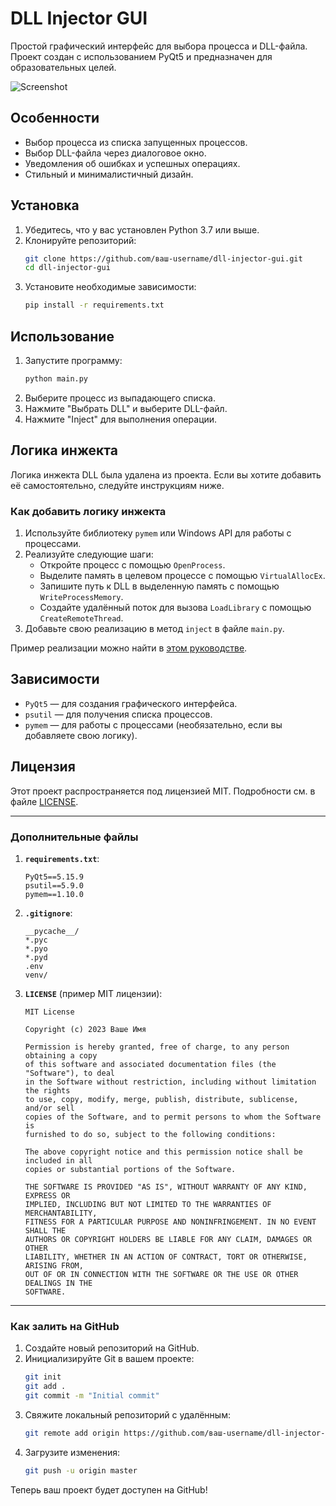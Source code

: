 # DLL Injector GUI

Простой графический интерфейс для выбора процесса и DLL-файла. Проект создан с использованием PyQt5 и предназначен для образовательных целей.

![Screenshot](screenshot.png) <!-- Добавьте скриншот интерфейса -->

## Особенности
- Выбор процесса из списка запущенных процессов.
- Выбор DLL-файла через диалоговое окно.
- Уведомления об ошибках и успешных операциях.
- Стильный и минималистичный дизайн.

## Установка

1. Убедитесь, что у вас установлен Python 3.7 или выше.
2. Клонируйте репозиторий:
   ```bash
   git clone https://github.com/ваш-username/dll-injector-gui.git
   cd dll-injector-gui
   ```
3. Установите необходимые зависимости:
   ```bash
   pip install -r requirements.txt
   ```

## Использование

1. Запустите программу:
   ```bash
   python main.py
   ```
2. Выберите процесс из выпадающего списка.
3. Нажмите "Выбрать DLL" и выберите DLL-файл.
4. Нажмите "Inject" для выполнения операции.

## Логика инжекта

Логика инжекта DLL была удалена из проекта. Если вы хотите добавить её самостоятельно, следуйте инструкциям ниже.

### Как добавить логику инжекта

1. Используйте библиотеку `pymem` или Windows API для работы с процессами.
2. Реализуйте следующие шаги:
   - Откройте процесс с помощью `OpenProcess`.
   - Выделите память в целевом процессе с помощью `VirtualAllocEx`.
   - Запишите путь к DLL в выделенную память с помощью `WriteProcessMemory`.
   - Создайте удалённый поток для вызова `LoadLibrary` с помощью `CreateRemoteThread`.
3. Добавьте свою реализацию в метод `inject` в файле `main.py`.

Пример реализации можно найти в [этом руководстве](https://github.com/srounet/Pymem).

## Зависимости

- `PyQt5` — для создания графического интерфейса.
- `psutil` — для получения списка процессов.
- `pymem` — для работы с процессами (необязательно, если вы добавляете свою логику).

## Лицензия

Этот проект распространяется под лицензией MIT. Подробности см. в файле [LICENSE](LICENSE).

---

### Дополнительные файлы

1. **`requirements.txt`**:
   ```plaintext
   PyQt5==5.15.9
   psutil==5.9.0
   pymem==1.10.0
   ```

2. **`.gitignore`**:
   ```plaintext
   __pycache__/
   *.pyc
   *.pyo
   *.pyd
   .env
   venv/
   ```

3. **`LICENSE`** (пример MIT лицензии):
   ```plaintext
   MIT License

   Copyright (c) 2023 Ваше Имя

   Permission is hereby granted, free of charge, to any person obtaining a copy
   of this software and associated documentation files (the "Software"), to deal
   in the Software without restriction, including without limitation the rights
   to use, copy, modify, merge, publish, distribute, sublicense, and/or sell
   copies of the Software, and to permit persons to whom the Software is
   furnished to do so, subject to the following conditions:

   The above copyright notice and this permission notice shall be included in all
   copies or substantial portions of the Software.

   THE SOFTWARE IS PROVIDED "AS IS", WITHOUT WARRANTY OF ANY KIND, EXPRESS OR
   IMPLIED, INCLUDING BUT NOT LIMITED TO THE WARRANTIES OF MERCHANTABILITY,
   FITNESS FOR A PARTICULAR PURPOSE AND NONINFRINGEMENT. IN NO EVENT SHALL THE
   AUTHORS OR COPYRIGHT HOLDERS BE LIABLE FOR ANY CLAIM, DAMAGES OR OTHER
   LIABILITY, WHETHER IN AN ACTION OF CONTRACT, TORT OR OTHERWISE, ARISING FROM,
   OUT OF OR IN CONNECTION WITH THE SOFTWARE OR THE USE OR OTHER DEALINGS IN THE
   SOFTWARE.
   ```

---

### Как залить на GitHub

1. Создайте новый репозиторий на GitHub.
2. Инициализируйте Git в вашем проекте:
   ```bash
   git init
   git add .
   git commit -m "Initial commit"
   ```
3. Свяжите локальный репозиторий с удалённым:
   ```bash
   git remote add origin https://github.com/ваш-username/dll-injector-gui.git
   ```
4. Загрузите изменения:
   ```bash
   git push -u origin master
   ```

Теперь ваш проект будет доступен на GitHub!
